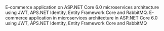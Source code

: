 E-commerce application on ASP.NET Core 6.0 microservices architecture using JWT, APS.NET Identity, Entity Framework Core and RabbitMQ. E-commerce application in microservices architecture in ASP.NET Core 6.0 using JWT, APS.NET Identity, Entity Framework Core and RabbitMQ
